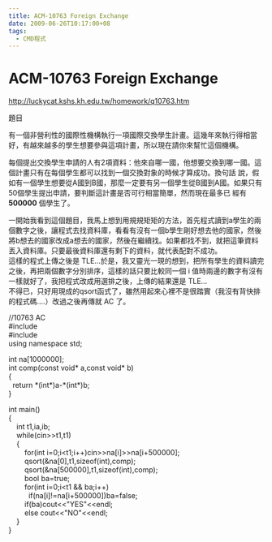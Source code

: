 ```yaml
---
title: ACM-10763 Foreign Exchange
date: 2009-06-26T10:17:00+08
tags:
  - CMD程式
---
```

# ACM-10763 Foreign Exchange

<http://luckycat.kshs.kh.edu.tw/homework/q10763.htm>

題目

有一個非營利性的國際性機構執行一項國際交換學生計畫。這幾年來執行得相當好，有越來越多的學生想要參與這項計畫，所以現在請你來幫忙這個機構。

每個提出交換學生申請的人有2項資料：他來自哪一國，他想要交換到哪一國。這個計畫只有在每個學生都可以找到一個交換對象的時候才算成功。換句話 說，假如有一個學生想要從A國到B國，那麼一定要有另一個學生從B國到A國。如果只有50個學生提出申請，要判斷這計畫是否可行相當簡單，然而現在最多已 經有 **500000** 個學生了。

一開始我看到這個題目，我馬上想到用規規矩矩的方法，首先程式讀到a學生的兩個數字之後，讓程式去找資料庫，看看有沒有一個b學生剛好想去他的國家，然後將b想去的國家改成a想去的國家，然後在繼續找。如果都找不到，就把這筆資料丟入資料庫。只要最後資料庫還有剩下的資料，就代表配對不成功。  
這樣的程式上傳之後是 TLE...於是，我又靈光一現的想到，把所有學生的資料讀完之後，再把兩個數字分別排序，這樣的話只要比較同一個 i 值時兩邊的數字有沒有一樣就好了，我把程式改成用選排之後，上傳的結果還是 TLE...  
不得已，只好用現成的qsort函式了，雖然用起來心裡不是很踏實（我沒有背快排的程式碼....）改過之後再傳就 AC 了。

//10763 AC  
#include<iostream>  
#include<cstdlib>  
using namespace std;  
  
int na\[1000000\];  
int comp(const void\* a,const void\* b)  
{  
  return \*(int\*)a-\*(int\*)b;  
}  
  
int main()  
{  
    int t1,ia,ib;  
    while(cin>>t1,t1)  
    {  
        for(int i=0;i<t1;i++)cin>>na\[i\]>>na\[i+500000\];  
        qsort(&na\[0\],t1,sizeof(int),comp);  
        qsort(&na\[500000\],t1,sizeof(int),comp);  
        bool ba=true;  
        for(int i=0;i<t1 && ba;i++)  
          if(na\[i\]!=na\[i+500000\])ba=false;  
        if(ba)cout<<"YES"<<endl;  
        else cout<<"NO"<<endl;  
    }  
}
